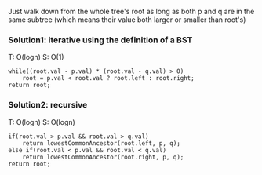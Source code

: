 Just walk down from the whole tree's root as long as both p and q are in the same subtree (which means their value both larger or smaller than root's)

### Solution1: iterative using the definition of a BST  
T: O(logn) S: O(1)

```
while((root.val - p.val) * (root.val - q.val) > 0)
    root = p.val < root.val ? root.left : root.right;
return root;
```

### Solution2: recursive  
T: O(logn) S: O(logn)

```
if(root.val > p.val && root.val > q.val)
    return lowestCommonAncestor(root.left, p, q);
else if(root.val < p.val && root.val < q.val)
    return lowestCommonAncestor(root.right, p, q);
return root;
```